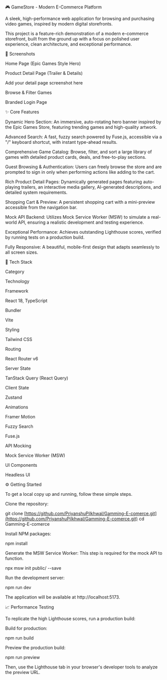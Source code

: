 🎮 GameStore - Modern E-Commerce Platform

A sleek, high-performance web application for browsing and purchasing video games, inspired by modern digital storefronts.

This project is a feature-rich demonstration of a modern e-commerce storefront, built from the ground up with a focus on polished user experience, clean architecture, and exceptional performance.

📸 Screenshots

Home Page (Epic Games Style Hero)

Product Detail Page (Trailer & Details)



Add your detail page screenshot here

Browse & Filter Games

Branded Login Page





✨ Core Features

Dynamic Hero Section: An immersive, auto-rotating hero banner inspired by the Epic Games Store, featuring trending games and high-quality artwork.

Advanced Search: A fast, fuzzy search powered by Fuse.js, accessible via a "/" keyboard shortcut, with instant type-ahead results.

Comprehensive Game Catalog: Browse, filter, and sort a large library of games with detailed product cards, deals, and free-to-play sections.

Guest Browsing & Authentication: Users can freely browse the store and are prompted to sign in only when performing actions like adding to the cart.

Rich Product Detail Pages: Dynamically generated pages featuring auto-playing trailers, an interactive media gallery, AI-generated descriptions, and detailed system requirements.

Shopping Cart & Preview: A persistent shopping cart with a mini-preview accessible from the navigation bar.

Mock API Backend: Utilizes Mock Service Worker (MSW) to simulate a real-world API, ensuring a realistic development and testing experience.

Exceptional Performance: Achieves outstanding Lighthouse scores, verified by running tests on a production build.

Fully Responsive: A beautiful, mobile-first design that adapts seamlessly to all screen sizes.

🚀 Tech Stack

Category

Technology

Framework

React 18, TypeScript

Bundler

Vite

Styling

Tailwind CSS

Routing

React Router v6

Server State

TanStack Query (React Query)

Client State

Zustand

Animations

Framer Motion

Fuzzy Search

Fuse.js

API Mocking

Mock Service Worker (MSW)

UI Components

Headless UI

⚙️ Getting Started

To get a local copy up and running, follow these simple steps.

Clone the repository:

git clone [https://github.com/PriyanshuPilkhwal/Gamming-E-comerce.git](https://github.com/PriyanshuPilkhwal/Gamming-E-comerce.git)
cd Gamming-E-comerce


Install NPM packages:

npm install


Generate the MSW Service Worker:
This step is required for the mock API to function.

npx msw init public/ --save


Run the development server:

npm run dev


The application will be available at http://localhost:5173.

📈 Performance Testing

To replicate the high Lighthouse scores, run a production build:

Build for production:

npm run build


Preview the production build:

npm run preview


Then, use the Lighthouse tab in your browser's developer tools to analyze the preview URL.